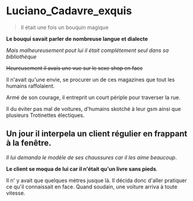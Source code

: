 # Luciano_Cadavre_exquis
>Il était une fois un bouquin magique

**Le bouqui savait parler de nombreuse langue et dialecte**

_Mais malheureusement pout lui il était complétement seul dans sa bibliothèque_

~~Heureusement il avais une vue sur le sexe shop en face~~


Il n'avait qu'une envie, se procurer un de ces magazines que tout les humains raffolaient.

Armé de son courage, il entreprit un court périple pour traverser la rue.

Il du éviter pas mal de voitures, d'humains skotché à leur gsm ainsi que plusieurs Trotinettes électiques.


## Un jour il interpela un client régulier en frappant à la fenêtre.

*Il lui demanda le modèle de ses chaussures car il les aime beaucoup*.

**Le client se moqua de lui car il n'était qu'un livre sans pieds**. 

Il n' y avait que quelques mètres jusque là.
Il décida donc d'aller pratiquer ce qu'il connaissait en face.
Quand soudain, une voiture arriva à toute vitesse.

